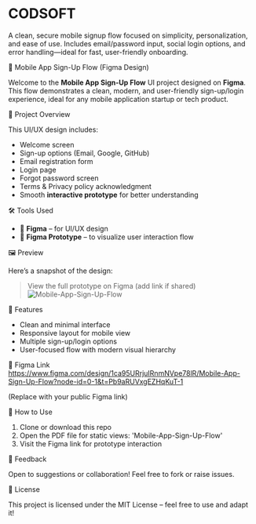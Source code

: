 # CODSOFT
A clean, secure mobile signup flow focused on simplicity, personalization, and ease of use. Includes email/password input, social login options, and error handling—ideal for fast, user-friendly onboarding.

📱 Mobile App Sign-Up Flow (Figma Design)

Welcome to the **Mobile App Sign-Up Flow** UI project designed on **Figma**. This flow demonstrates a clean, modern, and user-friendly sign-up/login experience, ideal for any mobile application startup or tech product.

📌 Project Overview

This UI/UX design includes:
- Welcome screen
- Sign-up options (Email, Google, GitHub)
- Email registration form
- Login page
- Forgot password screen
- Terms & Privacy policy acknowledgment
- Smooth **interactive prototype** for better understanding

🛠️ Tools Used

- 🎨 **Figma** – for UI/UX design
- 🔗 **Figma Prototype** – to visualize user interaction flow

🖼️ Preview

Here’s a snapshot of the design:
> View the full prototype on Figma (add link if shared)
![Mobile-App-Sign-Up-Flow](https://github.com/user-attachments/assets/6af2dbfb-22b1-474e-b593-5c1238caca5d)


🧠 Features

- Clean and minimal interface
- Responsive layout for mobile view
- Multiple sign-up/login options
- User-focused flow with modern visual hierarchy

🔗 Figma Link
https://www.figma.com/design/1ca95URrjuIRnmNVpe78lR/Mobile-App-Sign-Up-Flow?node-id=0-1&t=Pb9aRUVxgEZHqKuT-1

(Replace with your public Figma link)

📂 How to Use

1. Clone or download this repo
2. Open the PDF file for static views: 'Mobile-App-Sign-Up-Flow'
3. Visit the Figma link for prototype interaction

💬 Feedback

Open to suggestions or collaboration! Feel free to fork or raise issues.

📄 License

This project is licensed under the MIT License – feel free to use and adapt it!


